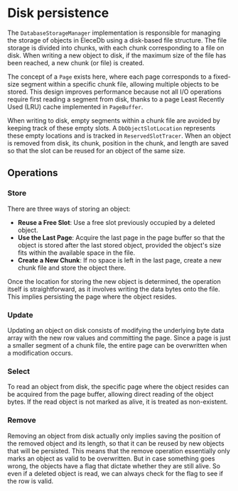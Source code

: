 # Disk persistence

The `DatabaseStorageManager` implementation is responsible for managing the storage of objects in EleceDb using a
disk-based file structure. The file storage is divided into chunks, with each chunk corresponding to a file on disk.
When writing a new object to disk, if the maximum size of the file has been reached, a new chunk (or file) is created.

The concept of a `Page` exists here, where each page corresponds to a fixed-size segment within a specific chunk file,
allowing multiple objects to be stored. This design improves performance because not all I/O operations require first
reading a segment from disk, thanks to a page Least Recently Used (LRU) cache implemented in `PageBuffer`.

When writing to disk, empty segments within a chunk file are avoided by keeping track of these empty slots. A
`DbObjectSlotLocation` represents these empty locations and is tracked in `ReservedSlotTracer`. When an object is
removed
from disk, its chunk, position in the chunk, and length are saved so that the slot can be reused for an object of the
same size.

## Operations

### Store

There are three ways of storing an object:

- **Reuse a Free Slot**: Use a free slot previously occupied by a deleted object.
- **Use the Last Page**: Acquire the last page in the page buffer so that the object is stored after the last stored
  object, provided the object's size fits within the available space in the file.
- **Create a New Chunk**: If no space is left in the last page, create a new chunk file and store the object there.

Once the location for storing the new object is determined, the operation itself is straightforward, as it involves
writing the data bytes onto the file. This implies persisting the page where the object resides.

### Update

Updating an object on disk consists of modifying the underlying byte data array with the new row values and committing
the page. Since a page is just a smaller segment of a chunk file, the entire page can be overwritten when a modification
occurs.

### Select

To read an object from disk, the specific page where the object resides can be acquired from the page buffer, allowing
direct reading of the object bytes. If the read object is not marked as alive, it is treated as non-existent.

### Remove

Removing an object from disk actually only implies saving the position of the removed object and its length, so that it
can be reused by new objects that will be persisted.
This means that the remove operation essentially only marks an object as valid to be overwritten.
But in case something goes wrong, the objects have a flag that dictate whether they are still alive. So even if a
deleted object is read, we can always check for the flag to see if the row is valid.